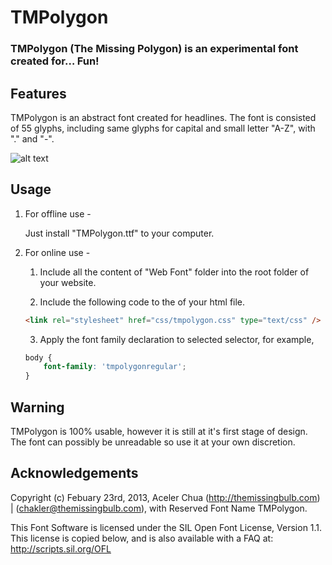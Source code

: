 # TMPolygon
### TMPolygon (The Missing Polygon) is an experimental font created for… Fun!

Features
--------

TMPolygon is an abstract font created for headlines. The font is consisted of 55 glyphs, including same glyphs for capital and small letter "A-Z", with "." and "-".

![alt text](http://tmpolygon.themissingbulb.com/images/tmpolygon_github.jpg "Glyphs")

Usage
-----

1. For offline use - 

	Just install "TMPolygon.ttf" to your computer.


2. For online use - 

	1. Include all the content of "Web Font" folder into the root folder of your website.

	2. Include the following code to the <head> of your html file.

	``` html
	<link rel="stylesheet" href="css/tmpolygon.css" type="text/css" />
	```

	3. Apply the font family declaration to selected selector, for example,
	
	``` css
	body {
		font-family: 'tmpolygonregular';
	}
	```

Warning
-------

TMPolygon is 100% usable, however it is still at it's first stage of design. The font can possibly be unreadable so use it at your own discretion.

Acknowledgements
----------------

Copyright (c) Febuary 23rd, 2013, Aceler Chua (http://themissingbulb.com) | (chakler@themissingbulb.com),
with Reserved Font Name TMPolygon.

This Font Software is licensed under the SIL Open Font License, Version 1.1.
This license is copied below, and is also available with a FAQ at:
http://scripts.sil.org/OFL
